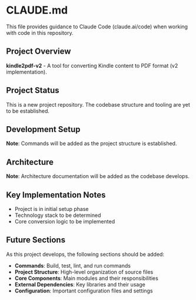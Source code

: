 # CLAUDE.md

This file provides guidance to Claude Code (claude.ai/code) when working with code in this repository.

## Project Overview

**kindle2pdf-v2** - A tool for converting Kindle content to PDF format (v2 implementation).

## Project Status

This is a new project repository. The codebase structure and tooling are yet to be established.

## Development Setup

**Note**: Commands will be added as the project structure is established.

## Architecture

**Note**: Architecture documentation will be added as the codebase develops.

## Key Implementation Notes

- Project is in initial setup phase
- Technology stack to be determined
- Core conversion logic to be implemented

## Future Sections

As this project develops, the following sections should be added:

- **Commands**: Build, test, lint, and run commands
- **Project Structure**: High-level organization of source files
- **Core Components**: Main modules and their responsibilities
- **External Dependencies**: Key libraries and their usage
- **Configuration**: Important configuration files and settings
